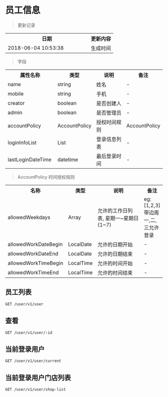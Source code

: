# 员工信息

> 更新记录

<table>
    <tr>
        <th style="width:250px;">日期</th>
        <th>更新内容</th>
    </tr>
    <tr>
        <td>2018-06-04 10:53:38</td>
        <td>生成时间</td>
    </tr>
</table>

> 字段

<table>
    <tr>
        <th style="width:150px;">属性名称</th>
        <th style="width:60px;">类型</th>
        <th style="width:200px;">说明</th>
        <th>备注</th>
    </tr>
    <tr>
        <td>name</td>
        <td>string</td>
        <td>姓名</td>
        <td>-</td>
    </tr>
    <tr>
        <td>mobile</td>
        <td>string</td>
        <td>手机</td>
        <td>-</td>
    </tr>
    <tr>
        <td>creator</td>
        <td>boolean</td>
        <td>是否创建人</td>
        <td>-</td>
    </tr>
    <tr>
        <td>admin</td>
        <td>boolean</td>
        <td>是否管理员</td>
        <td>-</td>
    </tr>   
    <tr>
        <td>accountPolicy</td>
        <td>AccountPolicy</td>
        <td>授权时间规则</td>
        <td>AccountPolicy</td>
    </tr>
    <tr>
        <td>loginInfoList</td>
        <td>List<loginInfo></td>
        <td>登录信息列表</td>
        <td>-</td>
    </tr>
    <tr>
        <td>lastLoginDateTime</td>
        <td>datetime</td>
        <td>最后登录时间</td>
        <td>-</td>
    </tr>  
</table>

> AccountPolicy 时间授权规则
<table>
    <tr>
        <th style="width:150px;">名称</th>
        <th style="width:60px;">类型</th>
        <th style="width:200px;">说明</th>
        <th>备注</th>
    </tr>
    <tr>
        <td>allowedWeekdays</td>
        <td>Array</td>
        <td>允许的工作日列表, 星期一~星期日(1~7)</td>
        <td>eg:[1,2,3] 带边周一,二,三允许登录</td>
    </tr>
    <tr>
        <td>allowedWorkDateBegin</td>
        <td>LocalDate</td>
        <td>允许的日期开始</td>
        <td>-</td>
    </tr>
    <tr>
        <td>allowedWorkDateEnd</td>
        <td>LocalDate</td>
        <td>允许的日期结束</td>
        <td>-</td>
    </tr>
    <tr>
        <td>allowedWorkTimeBegin</td>
        <td>LocalTime</td>
        <td>允许的时间开始</td>
        <td>-</td>
    </tr>
    <tr>
        <td>allowedWorkTimeEnd</td>
        <td>LocalTime</td>
        <td>允许的时间结束</td>
        <td>-</td>
    </tr>
</table>

## 员工列表

```
GET /user/v1/user
```

## 查看

```
GET /user/v1/user/:id
```

## 当前登录用户

```
GET /user/v1/user/current
```

## 当前登录用户门店列表

```
GET /user/v1/user/shop-list
```